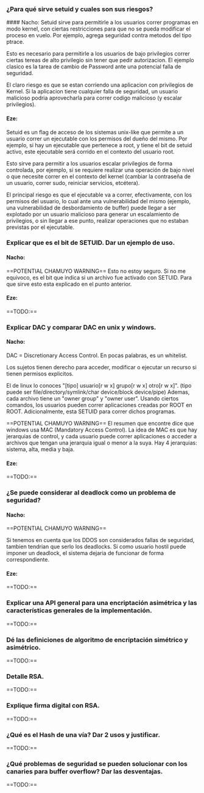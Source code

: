 ﻿### ¿Para qué sirve setuid y cuales son sus riesgos?

#### Nacho:
Setuid sirve para permitirle a los usuarios correr programas en modo kernel, con ciertas restricciones para que no se pueda modificar el proceso en vuelo. Por ejemplo, agrega seguridad contra metodos del tipo ptrace.

Esto es necesario para permitirle a los usuarios de bajo privilegios correr ciertas tereas de alto privilegio sin tener que pedir autorizacion. El ejemplo clasico es la tarea de cambio de Password ante una potencial falla de seguridad.

El claro riesgo es que se estan corriendo una aplicacion con privilegios de Kernel. Si la aplicacion tiene cualquier falla de seguridad, un usuario malicioso podria aprovecharla para correr codigo malicioso (y escalar privilegios).

#### Eze:
Setuid es un flag de acceso de los sistemas unix-like que permite a un usuario correr un ejecutable con los permisos del dueño del mismo. Por ejemplo, si hay un ejecutable que pertenece a root, y tiene el bit de setuid activo, este ejecutable será corrido en el contexto del usuario root.

Esto sirve para permitir a los usuarios escalar privilegios de forma controlada, por ejemplo, si se requiere realizar una operación de bajo nivel o que necesite correr en el contexto del kernel (cambiar la contraseña de un usuario, correr sudo, reiniciar servicios, etcétera).

El principal riesgo es que el ejecutable va a correr, efectivamente, con los permisos del usuario, lo cual ante una vulnerabilidad del mismo (ejemplo, una vulnerabilidad de desbordamiento de buffer) puede llegar a ser explotado por un usuario malicioso para generar un escalamiento de privilegios, o sin llegar a ese punto, realizar operaciones que no estaban previstas por el ejecutable.

### Explicar que es el bit de SETUID. Dar un ejemplo de uso.

#### Nacho:
==POTENTIAL CHAMUYO WARNING==
Esto no estoy seguro. Si no me equivoco, es el bit que indica si un archivo fue activado con SETUID. Para que sirve esto esta explicado en el punto anterior.

#### Eze:
==TODO:==

### Explicar DAC y comparar DAC en unix y windows.

#### Nacho: 
DAC = Discretionary Access Control. En pocas palabras, es un whitelist. 

Los sujetos tienen derecho para acceder, modificar o ejecutar un recurso si tienen permisos explicitos.

El de linux lo conoces "[tipo] usuario[r w x] grupo[r w x] otro[r w x]". (tipo puede ser file/directory/symlink/char device/block device/pipe) Ademas, cada archivo tiene un "owner group" y "owner user". Usando ciertos comandos, los usuarios pueden correr aplicaciones creadas por ROOT en ROOT. Adicionalmente, esta SETUID para correr dichos programas.

==POTENTIAL CHAMUYO WARNING==
El resumen que encontre dice que windows usa MAC (Mandatory Access Control). La idea de MAC es que hay jerarquias de control, y cada usuario puede correr aplicaciones o acceder a archivos que tengan una jerarquia igual o menor a la suya. Hay 4 jerarquias: sistema, alta, media y baja.

#### Eze:
==TODO:==

### ¿Se puede considerar al deadlock como un problema de seguridad?

#### Nacho:
==POTENTIAL CHAMUYO WARNING==

Si tenemos en cuenta que los DDOS son considerados fallas de seguridad, tambien tendrian que serlo los deadlocks. Si como usuario hostil puede imponer un deadlock, el sistema dejaria de funcionar de forma correspondiente.

#### Eze:
==TODO:==

### Explicar una API general para una encriptación asimétrica y las características generales de la implementación.

==TODO:==

### Dé las definiciones de algoritmo de encriptación simétrico y asimétrico.

==TODO:==

### Detalle RSA.

==TODO:==

### Explique firma digital con RSA.

==TODO:==

### ¿Qué es el Hash de una vía? Dar 2 usos y justificar.

==TODO:==

### ¿Qué problemas de seguridad se pueden solucionar con los canaries para buffer overflow? Dar las desventajas.

==TODO:==